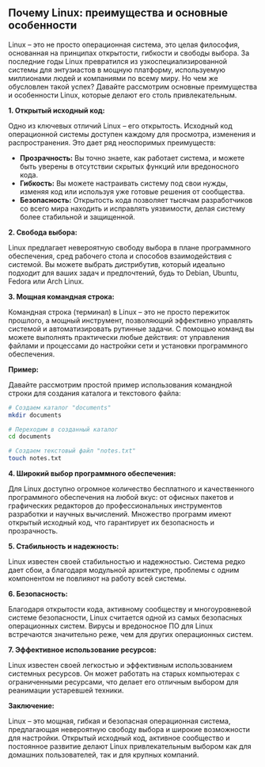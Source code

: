 ## Почему Linux: преимущества и основные особенности

Linux – это не просто операционная система, это целая философия, основанная на принципах открытости, гибкости и свободы выбора.  За последние годы Linux превратился из узкоспециализированной системы для энтузиастов в мощную платформу, используемую миллионами людей и компаниями по всему миру. Но чем же обусловлен такой успех? Давайте рассмотрим основные преимущества и особенности Linux, которые делают его столь привлекательным.

**1. Открытый исходный код:**

Одно из ключевых отличий Linux – его открытость. Исходный код операционной системы доступен каждому для просмотра, изменения и распространения. Это дает ряд неоспоримых преимуществ:

* **Прозрачность:** Вы точно знаете, как работает система, и можете быть уверены в отсутствии скрытых функций или вредоносного кода.
* **Гибкость:**  Вы можете настраивать систему под свои нужды, изменяя код или используя уже готовые решения от сообщества.
* **Безопасность:** Открытость кода позволяет тысячам разработчиков со всего мира находить и исправлять уязвимости, делая систему более стабильной и защищенной.

**2. Свобода выбора:**

Linux предлагает невероятную свободу выбора в плане программного обеспечения, сред рабочего стола и способов взаимодействия с системой. Вы можете выбрать дистрибутив, который идеально подходит для ваших задач и предпочтений, будь то Debian, Ubuntu, Fedora или Arch Linux.  

**3. Мощная командная строка:**

Командная строка (терминал) в Linux – это не просто пережиток прошлого, а мощный инструмент, позволяющий эффективно управлять системой и автоматизировать рутинные задачи.  С помощью команд вы можете выполнять практически любые действия: от управления файлами и процессами до настройки сети и установки программного обеспечения.

**Пример:**

Давайте рассмотрим простой пример использования командной строки для создания каталога и текстового файла:

```bash
# Создаем каталог "documents"
mkdir documents 

# Переходим в созданный каталог
cd documents 

# Создаем текстовый файл "notes.txt"
touch notes.txt
```

**4. Широкий выбор программного обеспечения:**

Для Linux доступно огромное количество бесплатного и качественного программного обеспечения на любой вкус: от офисных пакетов и графических редакторов до профессиональных инструментов разработки и научных вычислений. Множество программ имеют открытый исходный код, что гарантирует их безопасность и прозрачность.

**5. Стабильность и надежность:**

Linux известен своей стабильностью и надежностью.  Система редко дает сбои, а благодаря модульной архитектуре,  проблемы с одним компонентом  не повлияют на работу всей системы.

**6. Безопасность:**

Благодаря открытости кода, активному сообществу и многоуровневой системе безопасности,  Linux считается одной из самых безопасных операционных систем.  Вирусы и вредоносное ПО для Linux встречаются значительно реже, чем для других операционных систем.

**7. Эффективное использование ресурсов:**

Linux  известен своей легкостью и эффективным использованием системных ресурсов.  Он может работать на  старых компьютерах с ограниченными ресурсами, что делает его отличным выбором для реанимации устаревшей техники.

**Заключение:**

Linux – это мощная, гибкая и безопасная операционная система, предлагающая невероятную свободу выбора и широкие возможности для настройки. Открытый исходный код, активное сообщество и постоянное развитие делают Linux привлекательным выбором как для домашних пользователей, так и для крупных компаний. 
